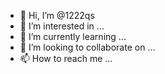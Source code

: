 - 👋 Hi, I’m @1222qs
- 👀 I’m interested in ...
- 🌱 I’m currently learning ...
- 💞️ I’m looking to collaborate on ...
- 📫 How to reach me ...

<!---
1222qs/1222qs is a ✨ special ✨ repository because its `README.md` (this file) appears on your GitHub profile.
You can click the Preview link to take a look at your changes.
--->
